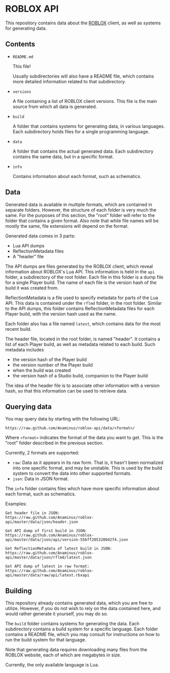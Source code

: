 # ROBLOX API

This repository contains data about the [ROBLOX][roblox] client, as well as
systems for generating data.

## Contents

- `README.md`

	This file!

	Usually subdirectories will also have a README file, which contains more
	detailed information related to that subdirectory.

- `versions`

	A file containing a list of ROBLOX client versions. This file is the main
	source from which all data is generated.

- `build`

	A folder that contains systems for generating data, in various languages.
	Each subdirectory holds files for a single programming language.

- `data`

	A folder that contains the actual generated data. Each subdirectory
	contains the same data, but in a specific format.

- `info`

	Contains information about each format, such as schematics.


## Data

Generated data is available in multiple formats, which are contained in
separate folders. However, the structure of each folder is very much the same.
For the purposes of this section, the "root" folder will refer to the folder
that contains a given format. Also note that while file names will be mostly
the same, file extensions will depend on the format.

Generated data comes in 3 parts:
- Lua API dumps
- ReflectionMetadata files
- A "header" file

The API dumps are files generated by the ROBLOX client, which reveal
information about ROBLOX's Lua API. This information is held in the `api`
folder, a subdirectory of the root folder. Each file in this folder is a dump
file for a single Player build. The name of each file is the version hash of
the build it was created from.

ReflectionMetadata is a file used to specify metadata for parts of the Lua
API. This data is contained under the `rflmd` folder, in the root folder.
Similar to the API dumps, this folder contains ReflectionMetadata files for
each Player build, with the version hash used as the name.

Each folder also has a file named `latest`, which contains data for the most
recent build.

The header file, located in the root folder, is named "header". It contains a
list of each Player build, as well as metadata related to each build. Such
metadata includes
- the version hash of the Player build
- the version number of the Player build
- when the build was created
- the version hash of a Studio build, companion to the Player build

The idea of the header file is to associate other information with a version
hash, so that this information can be used to retrieve data.


## Querying data

You may query data by starting with the following URL:

	https://raw.github.com/Anaminus/roblox-api/data/<format>/

Where `<format>` indicates the format of the data you want to get. This is the
"root" folder described in the previous section.

Currently, 2 formats are supported:

- `raw`: Data as it appears in its raw form. That is, it hasn't been
  normalized into one specific format, and may be unstable. This is used by
  the build system to convert the data into other supported formats.
- `json`: Data in JSON format.

The `info` folder contains files which have more specific information about
each format, such as schematics.

Examples:

	Get header file in JSON:
	https://raw.github.com/Anaminus/roblox-api/master/data/json/header.json

	Get API dump of first build in JSON:
	https://raw.github.com/Anaminus/roblox-api/master/data/json/api/version-55bff205328042f4.json

	Get ReflectionMetadata of latest build in JSON:
	https://raw.github.com/Anaminus/roblox-api/master/data/json/rflmd/latest.json

	Get API dump of latest in raw format:
	https://raw.github.com/Anaminus/roblox-api/master/data/raw/api/latest.rbxapi


## Building

This repository already contains generated data, which you are free to
utilize. However, if you do not wish to rely on the data contained here, and
would rather generate it yourself, you may do so.

The `build` folder contains systems for generating the data. Each subdirectory
contains a build system for a specific language. Each folder contains a README
file, which you may consult for instructions on how to run the build system
for that language.

Note that generating data requires downloading many files from the ROBLOX
website, each of which are megabytes in size.

Currently, the only available language is Lua.


[roblox]: http://corp.roblox.com/
